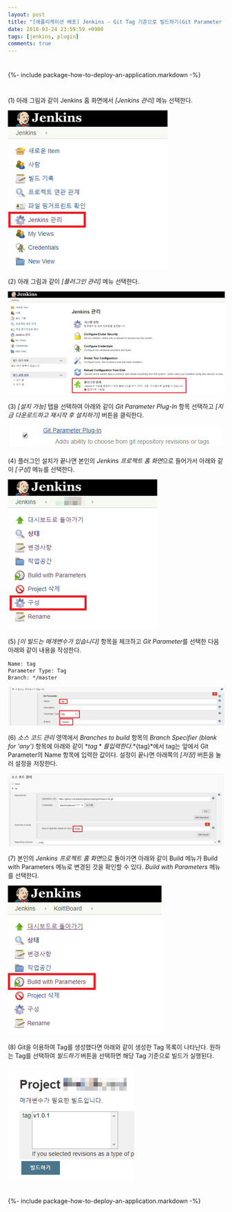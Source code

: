 ```yaml
---
layout: post
title: "[애플리케이션 배포] Jenkins - Git Tag 기준으로 빌드하기(Git Parameter Plugin)"
date: 2018-03-24 23:59:59 +0900
tags: [jenkins, plugin]
comments: true
---
```

#
{%- include package-how-to-deploy-an-application.markdown -%}
#

(1) 아래 그림과 같이 Jenkins 홈 화면에서 *[Jenkins 관리]* 메뉴 선택한다.

![이미지](/files/setup-git-parameter-plugin-to-jenkins-01.png)

(2) 아래 그림과 같이 *[플러그인 관리]* 메뉴 선택한다.

![이미지](/files/setup-git-parameter-plugin-to-jenkins-02.png)

(3) *[설치 가능]* 탭을 선택하여 아래와 같이 *Git Parameter Plug-In* 항목 선택하고 *[지금 다운로드하고 재시작 후 설치하기]* 버튼을 클릭한다.

![이미지](/files/setup-git-parameter-plugin-to-jenkins-03.png)

(4) 플러그인 설치가 끝나면 본인의 *Jenkins 프로젝트 홈 화면*으로 들어가서 아래와 같이 *[구성]* 메뉴를 선택한다.

![이미지](/files/setup-git-parameter-plugin-to-jenkins-04.png)

(5) *[이 빌드는 매개변수가 있습니다]* 항목을 체크하고 *Git Parameter*를 선택한 다음 아래와 같이 내용을 작성한다.
```
Name: tag
Parameter Type: Tag
Branch: */master
```

![이미지](/files/setup-git-parameter-plugin-to-jenkins-05.png)

(6) *소스 코드 관리* 영역에서 *Branches to build* 항목의 *Branch Specifier (blank for 'any')* 항목에 아래와 같이 *${tag}*를 입력한다.
*${tag}*에서 tag는 앞에서 Git Parameter의 Name 항목에 입력한 값이다.
설정이 끝나면 아래쪽의 *[저장]* 버튼을 눌러 설정을 저장한다.

![이미지](/files/setup-git-parameter-plugin-to-jenkins-06.png)

(7) 본인의 *Jenkins 프로젝트 홈 화면*으로 돌아가면 아래와 같이 Build 메뉴가 Build with Parameters 메뉴로 변경된 것을 확인할 수 있다. *Build with Parameters* 메뉴를 선택한다.

![이미지](/files/setup-git-parameter-plugin-to-jenkins-07.png)

(8) Git을 이용하여 Tag를 생성했다면 아래와 같이 생성한 Tag 목록이 나타난다.
원하는 Tag를 선택하여 *빌드하기* 버튼을 선택하면 해당 Tag 기준으로 빌드가 실행된다.

![이미지](/files/setup-git-parameter-plugin-to-jenkins-08.png)

#
{%- include package-how-to-deploy-an-application.markdown -%}
#